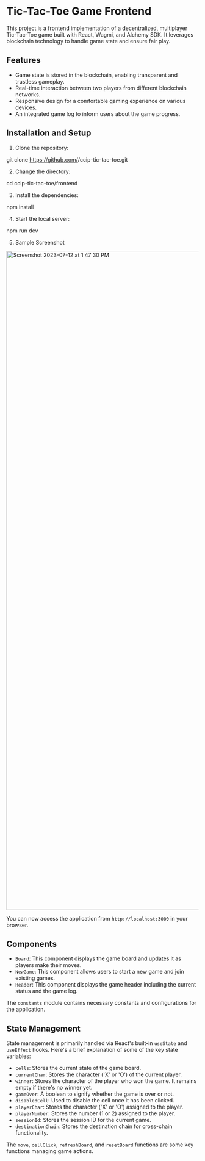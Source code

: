 # Tic-Tac-Toe Game Frontend

This project is a frontend implementation of a decentralized, multiplayer Tic-Tac-Toe game built with React, Wagmi, and Alchemy SDK. It leverages blockchain technology to handle game state and ensure fair play.

## Features

- Game state is stored in the blockchain, enabling transparent and trustless gameplay.
- Real-time interaction between two players from different blockchain networks.
- Responsive design for a comfortable gaming experience on various devices.
- An integrated game log to inform users about the game progress.

## Installation and Setup

1. Clone the repository:

git clone https://github.com/<your-github-username>/ccip-tic-tac-toe.git

2. Change the directory:

cd ccip-tic-tac-toe/frontend

3. Install the dependencies:

npm install

4. Start the local server:

npm run dev

5. Sample Screenshot
<img width="1728" alt="Screenshot 2023-07-12 at 1 47 30 PM" src="https://github.com/QingyangKong/ccip-tic-tac-toe/assets/66191235/25d78723-84d5-409f-b2c5-ae8df066be34">

You can now access the application from `http://localhost:3000` in your browser.

## Components

- `Board`: This component displays the game board and updates it as players make their moves.
- `NewGame`: This component allows users to start a new game and join existing games.
- `Header`: This component displays the game header including the current status and the game log.

The `constants` module contains necessary constants and configurations for the application.

## State Management

State management is primarily handled via React's built-in `useState` and `useEffect` hooks. Here's a brief explanation of some of the key state variables:

- `cells`: Stores the current state of the game board.
- `currentChar`: Stores the character ('X' or 'O') of the current player.
- `winner`: Stores the character of the player who won the game. It remains empty if there's no winner yet.
- `gameOver`: A boolean to signify whether the game is over or not.
- `disabledCell`: Used to disable the cell once it has been clicked.
- `playerChar`: Stores the character ('X' or 'O') assigned to the player.
- `playerNumber`: Stores the number (1 or 2) assigned to the player.
- `sessionId`: Stores the session ID for the current game.
- `destinationChain`: Stores the destination chain for cross-chain functionality.

The `move`, `cellClick`, `refreshBoard`, and `resetBoard` functions are some key functions managing game actions.


